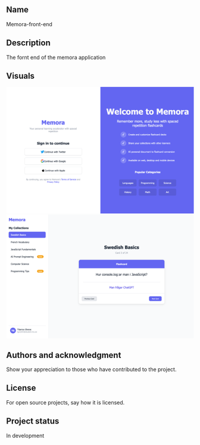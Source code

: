 ## Name

Memora-front-end

## Description

The fornt end of the memora application

## Visuals

![Login page](.img/memora-login.png "Login page")
![Flashcard](.img/memora-flashcard.png "Flashcard")

## Authors and acknowledgment

Show your appreciation to those who have contributed to the project.

## License

For open source projects, say how it is licensed.

## Project status

In development
